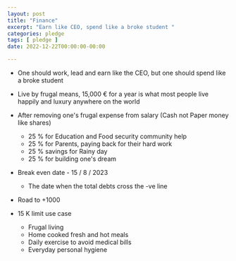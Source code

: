 ```yaml
---
layout: post
title: "Finance"
excerpt: "Earn like CEO, spend like a broke student "
categories: pledge
tags: [ pledge ]
date: 2022-12-22T00:00:00-00:00

---
```


* One should work, lead and earn like the CEO, but one should spend like a broke student
* Live by frugal means, 15,000 € for a year is what most people live happily and luxury anywhere on the world
* After removing one's frugal expense from salary (Cash not Paper money like shares)
  * 25 % for Education and Food security community help
  * 25 % for Parents, paying back for their hard work 
  * 25 % savings for Rainy day
  * 25 % for building one's dream
* Break even date - 15 / 8 / 2023
  * The date when the total debts cross the -ve line
* Road to +1000

* 15 K limit use case
  * Frugal living
  * Home cooked fresh and hot meals
  * Daily exercise to avoid medical bills
  * Everyday personal hygiene 
